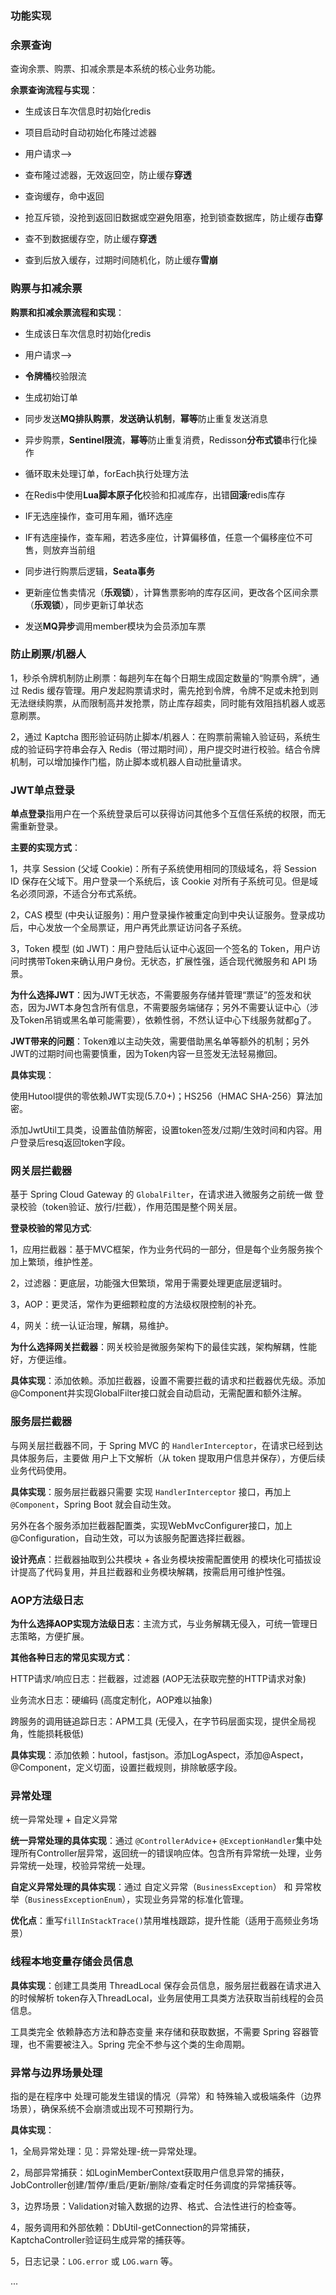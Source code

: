 ### 功能实现

### 余票查询

查询余票、购票、扣减余票是本系统的核心业务功能。

**余票查询流程与实现**：

- 生成该日车次信息时初始化redis

- 项目启动时自动初始化布隆过滤器
- 用户请求-->
- 查布隆过滤器，无效返回空，防止缓存**穿透**
- 查询缓存，命中返回
- 抢互斥锁，没抢到返回旧数据或空避免阻塞，抢到锁查数据库，防止缓存**击穿**
- 查不到数据缓存空，防止缓存**穿透**

- 查到后放入缓存，过期时间随机化，防止缓存**雪崩**

### 购票与扣减余票

**购票和扣减余票流程和实现**：

- 生成该日车次信息时初始化redis
- 用户请求-->

- **令牌桶**校验限流
- 生成初始订单
- 同步发送**MQ排队购票**，**发送确认机制**，**幂等**防止重复发送消息
- 异步购票，**Sentinel限流**，**幂等**防止重复消费，Redisson**分布式锁**串行化操作
- 循环取未处理订单，forEach执行处理方法
- 在Redis中使用**Lua脚本原子化**校验和扣减库存，出错**回滚**redis库存
- IF无选座操作，查可用车厢，循环选座
- IF有选座操作，查车厢，若选多座位，计算偏移值，任意一个偏移座位不可售，则放弃当前组
- 同步进行购票后逻辑，**Seata事务**
- 更新座位售卖情况（**乐观锁**），计算售票影响的库存区间，更改各个区间余票（**乐观锁**），同步更新订单状态
- 发送**MQ异步**调用member模块为会员添加车票

### 防止刷票/机器人

1，秒杀令牌机制防止刷票：每趟列车在每个日期生成固定数量的“购票令牌”，通过 Redis 缓存管理。用户发起购票请求时，需先抢到令牌，令牌不足或未抢到则无法继续购票，从而限制高并发抢票，防止库存超卖，同时能有效阻挡机器人或恶意刷票。

2，通过 Kaptcha 图形验证码防止脚本/机器人：在购票前需输入验证码，系统生成的验证码字符串会存入 Redis（带过期时间），用户提交时进行校验。结合令牌机制，可以增加操作门槛，防止脚本或机器人自动批量请求。

### JWT单点登录

**单点登录**指用户在一个系统登录后可以获得访问其他多个互信任系统的权限，而无需重新登录。

**主要的实现方式**：

1，共享 Session (父域 Cookie)：所有子系统使用相同的顶级域名，将 Session ID 保存在父域下。用户登录一个系统后，该 Cookie 对所有子系统可见。但是域名必须同源，不适合分布式系统。

2，CAS 模型 (中央认证服务)：用户登录操作被重定向到中央认证服务。登录成功后，中心发放一个全局票证，用户再凭此票证访问各子系统。

3，Token 模型 (如 JWT)：用户登陆后认证中心返回一个签名的 Token，用户访问时携带Token来确认用户身份。无状态，扩展性强，适合现代微服务和 API 场景。

**为什么选择JWT**：因为JWT无状态，不需要服务存储并管理“票证”的签发和状态，因为JWT本身包含所有信息，不需要服务端储存；另外不需要认证中心（涉及Token吊销或黑名单可能需要），依赖性弱，不然认证中心下线服务就都g了。

**JWT带来的问题**：Token难以主动失效，需要借助黑名单等额外的机制；另外JWT的过期时间也需要慎重，因为Token内容一旦签发无法轻易撤回。

**具体实现**：

使用Hutool提供的零依赖JWT实现(5.7.0+)；HS256（HMAC SHA-256）算法加密。

添加JwtUtil工具类，设置盐值防解密，设置token签发/过期/生效时间和内容。用户登录后resq返回token字段。

### 网关层拦截器

基于 Spring Cloud Gateway 的 `GlobalFilter`，在请求进入微服务之前统一做 登录校验（token验证、放行/拦截），作用范围是整个网关层。

**登录校验的常见方式**:

1，应用拦截器：基于MVC框架，作为业务代码的一部分，但是每个业务服务挨个加上繁琐，维护性差。

2，过滤器：更底层，功能强大但繁琐，常用于需要处理更底层逻辑时。

3，AOP：更灵活，常作为更细颗粒度的方法级权限控制的补充。

4，网关：统一认证治理，解耦，易维护。

**为什么选择网关拦截器**：网关校验是微服务架构下的最佳实践，架构解耦，性能好，方便运维。

**具体实现**：添加依赖。添加拦截器，设置不需要拦截的请求和拦截器优先级。添加@Component并实现GlobalFilter接口就会自动启动，无需配置和额外注解。

### 服务层拦截器

与网关层拦截器不同，于 Spring MVC 的 `HandlerInterceptor`，在请求已经到达具体服务后，主要做 用户上下文解析（从 token 提取用户信息并保存），方便后续业务代码使用。

**具体实现**：服务层拦截器只需要 实现 `HandlerInterceptor` 接口，再加上 `@Component`，Spring Boot 就会自动生效。

另外在各个服务添加拦截器配置类，实现WebMvcConfigurer接口，加上@Configuration，自动生效，可以为该服务配置选择拦截器。

**设计亮点**：拦截器抽取到公共模块 + 各业务模块按需配置使用 的模块化可插拔设计提高了代码复用，并且拦截器和业务模块解耦，按需启用可维护性强。

### AOP方法级日志

**为什么选择AOP实现方法级日志**：主流方式，与业务解耦无侵入，可统一管理日志策略，方便扩展。

**其他各种日志的常见实现方式**：

HTTP请求/响应日志：拦截器，过滤器 (AOP无法获取完整的HTTP请求对象)

业务流水日志：硬编码 (高度定制化，AOP难以抽象)

跨服务的调用链追踪日志：APM工具 (无侵入，在字节码层面实现，提供全局视角，性能损耗极低)

**具体实现**：添加依赖：hutool，fastjson。添加LogAspect，添加@Aspect，@Component，定义切面，设置拦截规则，排除敏感字段。

### 异常处理

统一异常处理 + 自定义异常

**统一异常处理的具体实现**：通过 `@ControllerAdvice`+ `@ExceptionHandler`集中处理所有Controller层异常，返回统一的错误响应体。包含所有异常统一处理，业务异常统一处理，校验异常统一处理。

**自定义异常处理的具体实现**：通过 自定义异常（`BusinessException`） 和 异常枚举（`BusinessExceptionEnum`），实现业务异常的标准化管理。

**优化点**：重写`fillInStackTrace()`禁用堆栈跟踪，提升性能（适用于高频业务场景）

### 线程本地变量存储会员信息

**具体实现**：创建工具类用 ThreadLocal 保存会员信息，服务层拦截器在请求进入的时候解析 token存入ThreadLocal，业务层使用工具类方法获取当前线程的会员信息。

工具类完全 依赖静态方法和静态变量 来存储和获取数据，不需要 Spring 容器管理，也不需要被注入。Spring 完全不参与这个类的生命周期。

### 异常与边界场景处理

指的是在程序中 处理可能发生错误的情况（异常）和 特殊输入或极端条件（边界场景），确保系统不会崩溃或出现不可预期行为。

**具体实现**：

1，全局异常处理：见：异常处理-统一异常处理。

2，局部异常捕获：如LoginMemberContext获取用户信息异常的捕获，JobController创建/暂停/重启/更新/删除/查看定时任务调度的异常捕获等。

3，边界场景：Validation对输入数据的边界、格式、合法性进行的检查等。

4，服务调用和外部依赖：DbUtil-getConnection的异常捕获，KaptchaController验证码生成异常的捕获等。

5，日志记录：`LOG.error` 或 `LOG.warn` 等。

...






























